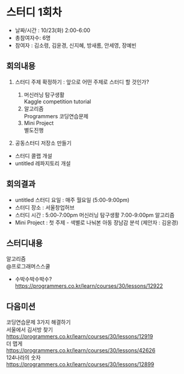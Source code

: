 # 스터디 1회차
 
- 날짜/시간 : 10/23(화)  2:00-6:00  
- 총참여자수: 6명   
- 참여자 : 김소령, 김윤경, 신지혜, 방새롬, 안세영, 장예빈  

## 회의내용	
1. 스터디 주제 확정하기 : 앞으로 어떤 주제로 스터디 할 것인가?  
   1) 머신러닝 탐구생활  
   Kaggle competition tutorial
   2) 알고리즘  
   Programmers 코딩연습문제  
   3) Mini Project   
   별도진행  

2. 공동스터디 저장소 만들기
 - 스터디 콜랩 개설
 - untitled 레파지토리 개설

## 회의결과
- untitled 스터디 요일 : 매주 월요일 (5:00-9:00pm)
- 스터디 장소 : 서울창업허브
- 스터디 시간 : 5:00-7:00pm  머신러닝 탐구생활 
                7:00-9:00pm  알고리즘
- Mini Project : 첫 주제 - 색별로 나눠본 아동 장남감 분석 (제안자 : 김윤경)  

## 스터디내용  
알고리즘  
@프로그래머스스쿨
- 수박수박수박수?  
https://programmers.co.kr/learn/courses/30/lessons/12922  

## 다음미션
코딩연습문제 3가지 해결하기  
서울에서 김서방 찾기  
https://programmers.co.kr/learn/courses/30/lessons/12919  
더 맵게  
https://programmers.co.kr/learn/courses/30/lessons/42626  
124나라의 숫자  
https://programmers.co.kr/learn/courses/30/lessons/12899  

	
